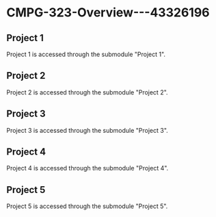 # CMPG-323-Overview---43326196
## Project 1
Project 1 is accessed through the submodule "Project 1".

## Project 2
Project 2 is accessed through the submodule "Project 2".

## Project 3
Project 3 is accessed through the submodule "Project 3".

## Project 4
Project 4 is accessed through the submodule "Project 4".

## Project 5
Project 5 is accessed through the submodule "Project 5".
